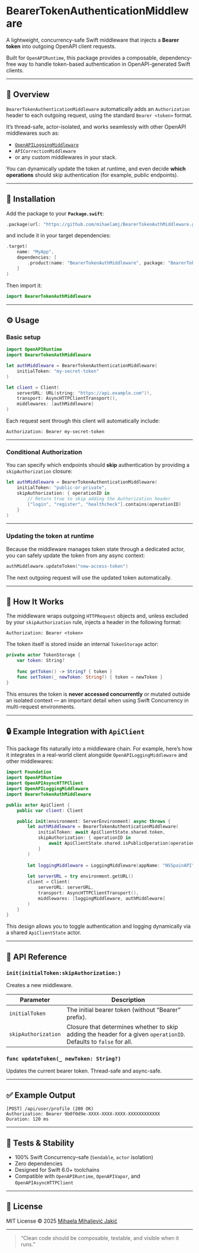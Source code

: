 # BearerTokenAuthenticationMiddleware

A lightweight, concurrency-safe Swift middleware that injects a **Bearer token** into outgoing OpenAPI client requests.

Built for `OpenAPIRuntime`, this package provides a composable, dependency-free way to handle token-based authentication in OpenAPI-generated Swift clients.

---

## 🧩 Overview

`BearerTokenAuthenticationMiddleware` automatically adds an `Authorization` header to each outgoing request, using the standard `Bearer <token>` format.

It’s thread-safe, actor-isolated, and works seamlessly with other OpenAPI middlewares such as:

- [`OpenAPILoggingMiddleware`](https://github.com/mihaelamj/OpenAPILoggingMiddleware)
- `APICorrectionMiddleware`
- or any custom middlewares in your stack.

You can dynamically update the token at runtime, and even decide **which operations** should skip authentication (for example, public endpoints).

---

## 🚀 Installation

Add the package to your **`Package.swift`**:

```swift
.package(url: "https://github.com/mihaelamj/BearerTokenAuthMiddleware.git", from: "1.0.0")
```

and include it in your target dependencies:

```swift
.target(
    name: "MyApp",
    dependencies: [
        .product(name: "BearerTokenAuthMiddleware", package: "BearerTokenAuthMiddleware")
    ]
)
```

Then import it:

```swift
import BearerTokenAuthMiddleware
```

---

## ⚙️ Usage

### Basic setup

```swift
import OpenAPIRuntime
import BearerTokenAuthMiddleware

let authMiddleware = BearerTokenAuthenticationMiddleware(
    initialToken: "my-secret-token"
)

let client = Client(
    serverURL: URL(string: "https://api.example.com")!,
    transport: AsyncHTTPClientTransport(),
    middlewares: [authMiddleware]
)
```

Each request sent through this client will automatically include:

```
Authorization: Bearer my-secret-token
```

---

### Conditional Authorization

You can specify which endpoints should **skip** authentication by providing a `skipAuthorization` closure:

```swift
let authMiddleware = BearerTokenAuthenticationMiddleware(
    initialToken: "public-or-private",
    skipAuthorization: { operationID in
        // Return true to skip adding the Authorization header
        ["login", "register", "healthcheck"].contains(operationID)
    }
)
```

---

### Updating the token at runtime

Because the middleware manages token state through a dedicated actor, you can safely update the token from any async context:

```swift
authMiddleware.updateToken("new-access-token")
```

The next outgoing request will use the updated token automatically.

---

## 🧠 How It Works

The middleware wraps outgoing `HTTPRequest` objects and, unless excluded by your `skipAuthorization` rule, injects a header in the following format:

```
Authorization: Bearer <token>
```

The token itself is stored inside an internal `TokenStorage` actor:

```swift
private actor TokenStorage {
    var token: String?
    
    func getToken() -> String? { token }
    func setToken(_ newToken: String?) { token = newToken }
}
```

This ensures the token is **never accessed concurrently** or mutated outside an isolated context — an important detail when using Swift Concurrency in multi-request environments.

---

## 🔒 Example Integration with `ApiClient`

This package fits naturally into a middleware chain.
For example, here’s how it integrates in a real-world client alongside `OpenAPILoggingMiddleware` and other middlewares:

```swift
import Foundation
import OpenAPIRuntime
import OpenAPIAsyncHTTPClient
import OpenAPILoggingMiddleware
import BearerTokenAuthMiddleware

public actor ApiClient {
    public var client: Client

    public init(environment: ServerEnvironment) async throws {
        let authMiddleware = BearerTokenAuthenticationMiddleware(
            initialToken: await ApiClientState.shared.token,
            skipAuthorization: { operationID in
                await ApiClientState.shared.isPublicOperation(operationID)
            }
        )
        
        let loggingMiddleware = LoggingMiddleware(appName: "NSSpainAPI", logPrefix: "🚚 APIClient: ")
        
        let serverURL = try environment.getURL()
        client = Client(
            serverURL: serverURL,
            transport: AsyncHTTPClientTransport(),
            middlewares: [loggingMiddleware, authMiddleware]
        )
    }
}
```

This design allows you to toggle authentication and logging dynamically via a shared `ApiClientState` actor.

---

## 🧰 API Reference

### `init(initialToken:skipAuthorization:)`

Creates a new middleware.

| Parameter | Description |
|------------|-------------|
| `initialToken` | The initial bearer token (without “Bearer” prefix). |
| `skipAuthorization` | Closure that determines whether to skip adding the header for a given `operationID`. Defaults to `false` for all. |

### `func updateToken(_ newToken: String?)`

Updates the current bearer token. Thread-safe and async-safe.

---

## ✅ Example Output

```
[POST] /api/user/profile (200 OK)
Authorization: Bearer 9b0f0d9e-XXXX-XXXX-XXXX-XXXXXXXXXXXX
Duration: 120 ms
```

---

## 🧪 Tests & Stability

- 100% Swift Concurrency–safe (`Sendable`, `actor` isolation)
- Zero dependencies
- Designed for Swift 6.0+ toolchains
- Compatible with `OpenAPIRuntime`, `OpenAPIVapor`, and `OpenAPIAsyncHTTPClient`

---

## 📄 License

MIT License © 2025 [Mihaela Mihaljević Jakić](https://github.com/mihaelamj)

---

> “Clean code should be composable, testable, and visible when it runs.”
